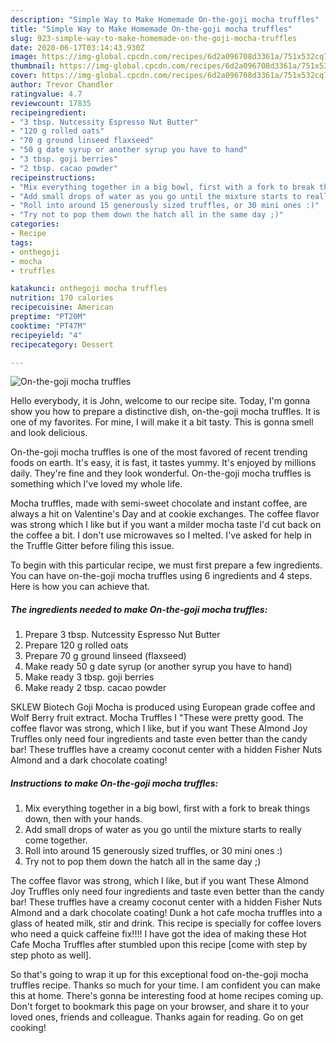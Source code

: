 ```yaml
---
description: "Simple Way to Make Homemade On-the-goji mocha truffles"
title: "Simple Way to Make Homemade On-the-goji mocha truffles"
slug: 923-simple-way-to-make-homemade-on-the-goji-mocha-truffles
date: 2020-06-17T03:14:43.930Z
image: https://img-global.cpcdn.com/recipes/6d2a096708d3361a/751x532cq70/on-the-goji-mocha-truffles-recipe-main-photo.jpg
thumbnail: https://img-global.cpcdn.com/recipes/6d2a096708d3361a/751x532cq70/on-the-goji-mocha-truffles-recipe-main-photo.jpg
cover: https://img-global.cpcdn.com/recipes/6d2a096708d3361a/751x532cq70/on-the-goji-mocha-truffles-recipe-main-photo.jpg
author: Trevor Chandler
ratingvalue: 4.7
reviewcount: 17835
recipeingredient:
- "3 tbsp. Nutcessity Espresso Nut Butter"
- "120 g rolled oats"
- "70 g ground linseed flaxseed"
- "50 g date syrup or another syrup you have to hand"
- "3 tbsp. goji berries"
- "2 tbsp. cacao powder"
recipeinstructions:
- "Mix everything together in a big bowl, first with a fork to break things down, then with your hands."
- "Add small drops of water as you go until the mixture starts to really come together."
- "Roll into around 15 generously sized truffles, or 30 mini ones :)"
- "Try not to pop them down the hatch all in the same day ;)"
categories:
- Recipe
tags:
- onthegoji
- mocha
- truffles

katakunci: onthegoji mocha truffles 
nutrition: 170 calories
recipecuisine: American
preptime: "PT20M"
cooktime: "PT47M"
recipeyield: "4"
recipecategory: Dessert

---
```



![On-the-goji mocha truffles](https://img-global.cpcdn.com/recipes/6d2a096708d3361a/751x532cq70/on-the-goji-mocha-truffles-recipe-main-photo.jpg)

Hello everybody, it is John, welcome to our recipe site. Today, I'm gonna show you how to prepare a distinctive dish, on-the-goji mocha truffles. It is one of my favorites. For mine, I will make it a bit tasty. This is gonna smell and look delicious.

On-the-goji mocha truffles is one of the most favored of recent trending foods on earth. It's easy, it is fast, it tastes yummy. It's enjoyed by millions daily. They're fine and they look wonderful. On-the-goji mocha truffles is something which I've loved my whole life.

Mocha truffles, made with semi-sweet chocolate and instant coffee, are always a hit on Valentine&#39;s Day and at cookie exchanges. The coffee flavor was strong which I like but if you want a milder mocha taste I&#39;d cut back on the coffee a bit. I don&#39;t use microwaves so I melted. I&#39;ve asked for help in the Truffle Gitter before filing this issue.


To begin with this particular recipe, we must first prepare a few ingredients. You can have on-the-goji mocha truffles using 6 ingredients and 4 steps. Here is how you can achieve that.

<!--inarticleads1-->

##### The ingredients needed to make On-the-goji mocha truffles:

1. Prepare 3 tbsp. Nutcessity Espresso Nut Butter
1. Prepare 120 g rolled oats
1. Prepare 70 g ground linseed (flaxseed)
1. Make ready 50 g date syrup (or another syrup you have to hand)
1. Make ready 3 tbsp. goji berries
1. Make ready 2 tbsp. cacao powder


SKLEW Biotech Goji Mocha is produced using European grade coffee and Wolf Berry fruit extract. Mocha Truffles I &#34;These were pretty good. The coffee flavor was strong, which I like, but if you want These Almond Joy Truffles only need four ingredients and taste even better than the candy bar! These truffles have a creamy coconut center with a hidden Fisher Nuts Almond and a dark chocolate coating! 

<!--inarticleads2-->

##### Instructions to make On-the-goji mocha truffles:

1. Mix everything together in a big bowl, first with a fork to break things down, then with your hands.
1. Add small drops of water as you go until the mixture starts to really come together.
1. Roll into around 15 generously sized truffles, or 30 mini ones :)
1. Try not to pop them down the hatch all in the same day ;)


The coffee flavor was strong, which I like, but if you want These Almond Joy Truffles only need four ingredients and taste even better than the candy bar! These truffles have a creamy coconut center with a hidden Fisher Nuts Almond and a dark chocolate coating! Dunk a hot cafe mocha truffles into a glass of heated milk, stir and drink. This recipe is specially for coffee lovers who need a quick caffeine fix!!!! I have got the idea of making these Hot Cafe Mocha Truffles after stumbled upon this recipe [come with step by step photo as well]. 

So that's going to wrap it up for this exceptional food on-the-goji mocha truffles recipe. Thanks so much for your time. I am confident you can make this at home. There's gonna be interesting food at home recipes coming up. Don't forget to bookmark this page on your browser, and share it to your loved ones, friends and colleague. Thanks again for reading. Go on get cooking!
